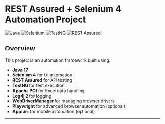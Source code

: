 # REST Assured + Selenium 4 Automation Project

![Java](https://img.shields.io/badge/Java-17-blue)
![Selenium](https://img.shields.io/badge/Selenium-4.14.0-green)
![TestNG](https://img.shields.io/badge/TestNG-7.8.0-orange)
![REST Assured](https://img.shields.io/badge/REST%20Assured-5.5.5-red)

## Overview
This project is an automation framework built using:

- **Java 17**
- **Selenium 4** for UI automation
- **REST Assured** for API testing
- **TestNG** for test execution
- **Apache POI** for Excel data handling
- **Log4j 2** for logging
- **WebDriverManager** for managing browser drivers
- **Playwright** for advanced browser automation (optional)
- **Appium** for mobile automation (optional)

---


